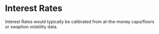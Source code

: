 # Interest Rates

Interest Rates would typically be calibrated from at-the-money caps/floors or swaption 
volatility data.  

